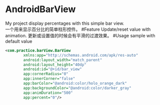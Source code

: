 # AndroidBarView
My project display percentages with this simple bar view.  
一个用来显示百分比的简单柱形控件。
#Feature
Update/reset value with animation.
更新或设置值的时候会有平滑的过渡效果。
#Usage
sample with default value
```xml
<com.practice.barView.BarView
        xmlns:app="http://schemas.android.com/apk/res-auto"
        android:layout_width="match_parent"
        android:layout_height="40dp"
        android:id="@+id/bar_view"
        app:cornerRadius="0"
        app:innerCorner="false"
        app:barColor="@android:color/holo_orange_dark"
        app:backgroundColor="@android:color/darker_gray"
        app:animDuration="500"
        app:percent="0"/>
```
